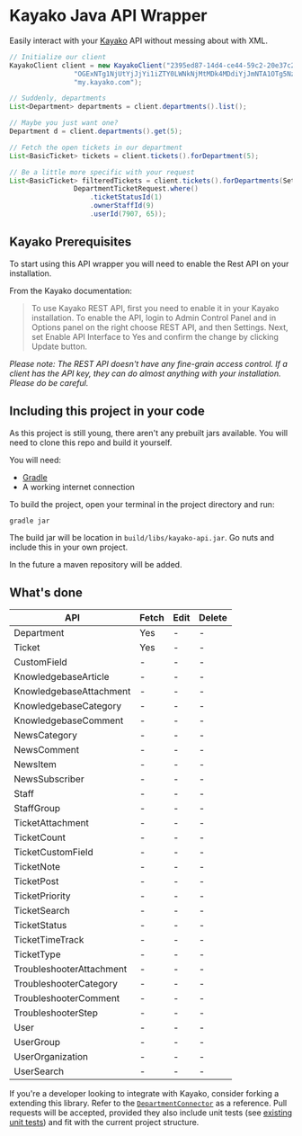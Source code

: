 # Kayako Java API Wrapper
Easily interact with your [Kayako](http://kayako.com) API without messing about with XML.


```java
// Initialize our client
KayakoClient client = new KayakoClient("2395ed87-14d4-ce44-59c2-20e37c2ced1a",
				"OGExNTg1NjUtYjJjYi1iZTY0LWNkNjMtMDk4MDdiYjJmNTA1OTg5NzUwMGItNjc4Ni1iMTM0LTFkMDUtZDY4NWE2ZjQ5YTc4",
                "my.kayako.com");

// Suddenly, departments
List<Department> departments = client.departments().list();

// Maybe you just want one?
Department d = client.departments().get(5);

// Fetch the open tickets in our department
List<BasicTicket> tickets = client.tickets().forDepartment(5);

// Be a little more specific with your request
List<BasicTicket> filteredTickets = client.tickets().forDepartments(Sets.newHashSet(1, 2, 3), 
				DepartmentTicketRequest.where()
					.ticketStatusId(1)
					.ownerStaffId(9)
					.userId(7907, 65));

```

## Kayako Prerequisites
To start using this API wrapper you will need to enable the Rest API on your installation.

From the Kayako documentation:
> To use Kayako REST API, first you need to enable it in your Kayako installation. To enable the API, login to Admin Control Panel and in Options panel on the right choose REST API, and then Settings. Next, set Enable API Interface to Yes and confirm the change by clicking Update button.

*Please note: The REST API doesn't have any fine-grain access control. If a client has the API key, they can do almost anything with your installation. Please do be careful.*

## Including this project in your code
As this project is still young, there aren't any prebuilt jars available. You will need to clone this repo and build it yourself.

You will need:

 * [Gradle](http://www.gradle.org/)
 * A working internet connection
 
To build the project, open your terminal in the project directory and run:

	gradle jar
	
The build jar will be location in `build/libs/kayako-api.jar`. Go nuts and include this in your own project.

In the future a maven repository will be added.

## What's done

API | Fetch | Edit | Delete
--- | ----- | ---- | ------
Department | Yes  | - | -
Ticket | Yes  | - | -
CustomField | - | - | -
KnowledgebaseArticle | - | - | -
KnowledgebaseAttachment | - | - | -
KnowledgebaseCategory | - | - | -
KnowledgebaseComment | - | - | -
NewsCategory | - | - | -
NewsComment | - | - | -
NewsItem | - | - | -
NewsSubscriber | - | - | -
Staff | - | - | -
StaffGroup | - | - | -
TicketAttachment | - | - | -
TicketCount | - | - | -
TicketCustomField | - | - | -
TicketNote | - | - | -
TicketPost | - | - | -
TicketPriority | - | - | -
TicketSearch | - | - | -
TicketStatus | - | - | -
TicketTimeTrack | - | - | -
TicketType | - | - | -
TroubleshooterAttachment | - | - | -
TroubleshooterCategory | - | - | -
TroubleshooterComment | - | - | -
TroubleshooterStep | - | - | -
User | - | - | -
UserGroup | - | - | -
UserOrganization | - | - | -
UserSearch | - | - | -

If you're a developer looking to integrate with Kayako, consider forking a extending this library. Refer to the [`DepartmentConnector`](https://github.com/penguinboy/kayako-api/blob/master/src/main/java/org/penguin/kayako/DepartmentConnector.java) as a reference. Pull requests will be accepted, provided they also include unit tests (see [existing unit tests](https://github.com/penguinboy/kayako-api/tree/master/src/test/java/org/penguin/kayako)) and fit with the current project structure.
